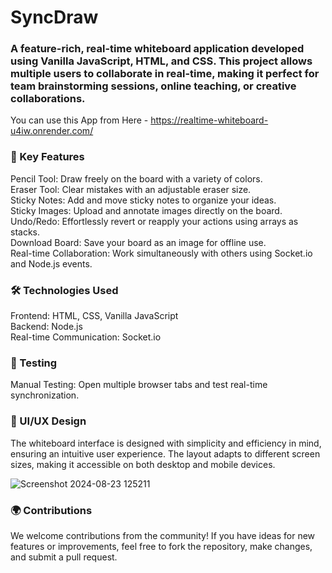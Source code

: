 # SyncDraw 

### A feature-rich, real-time whiteboard application developed using Vanilla JavaScript, HTML, and CSS. This project allows multiple users to collaborate in real-time, making it perfect for team brainstorming sessions, online teaching, or creative collaborations.

You can use this App from Here - https://realtime-whiteboard-u4iw.onrender.com/

### 🚀 Key Features
Pencil Tool: Draw freely on the board with a variety of colors. <br>
Eraser Tool: Clear mistakes with an adjustable eraser size. <br>
Sticky Notes: Add and move sticky notes to organize your ideas. <br>
Sticky Images: Upload and annotate images directly on the board. <br>
Undo/Redo: Effortlessly revert or reapply your actions using arrays as stacks. <br>
Download Board: Save your board as an image for offline use. <br>
Real-time Collaboration: Work simultaneously with others using Socket.io and Node.js events. <br>

### 🛠️ Technologies Used
Frontend: HTML, CSS, Vanilla JavaScript <br>
Backend: Node.js <br>
Real-time Communication: Socket.io

### 🧪 Testing
Manual Testing: Open multiple browser tabs and test real-time synchronization.

### 🎨 UI/UX Design
The whiteboard interface is designed with simplicity and efficiency in mind, ensuring an intuitive user experience. The layout adapts to different screen sizes, making it accessible on both desktop and mobile devices.

![Screenshot 2024-08-23 125211](https://github.com/user-attachments/assets/24db6367-6688-43a2-8c17-7223a1696f15)


### 🌍 Contributions


We welcome contributions from the community! If you have ideas for new features or improvements, feel free to fork the repository, make changes, and submit a pull request.
